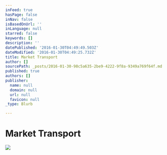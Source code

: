 ```yaml
---
inFeed: true
hasPage: false
inNav: false
isBasedOnUrl: ''
inLanguage: null
starred: false
keywords: []
description: ''
datePublished: '2016-01-30T04:49:49.503Z'
dateModified: '2016-01-30T04:49:25.732Z'
title: Market Transport
author: []
sourcePath: _posts/2016-01-30-98c5a635-2be9-4222-9f8a-9349a769f64f.md
published: true
authors: []
publisher:
  name: null
  domain: null
  url: null
  favicon: null
_type: Blurb

---
```

# Market Transport
![](https://s3-us-west-2.amazonaws.com/the-grid-img/p/1ab6992fb7922053315f1c8b4d465f9b3b7d8640.jpg)
